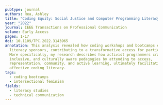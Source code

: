 ```yaml
---
pubtype: journal
authors: Rea, Ashley
title: "Coding Equity: Social Justice and Computer Programming Literacy Education"
year: "2022"
journal: IEEE Transactions on Professional Communication
volume: Early Access
pages: 1-17
doi: 10.1109/TPC.2022.3143965
annotation: This analysis revealed how coding workshops and bootcamps operate as
  literacy sponsors, contributing to a transformative access for participants.
  More specifically, my research describes how activist programmers craft open,
  inclusive, and culturally aware pedagogies by attending to access,
  representation, community, and active learning, ultimately facilitating an
  affective coding literacy.
tags:
  - coding bootcamps
  - intersectional feminism
fields:
  - literacy studies
  - technical communication
---
```

